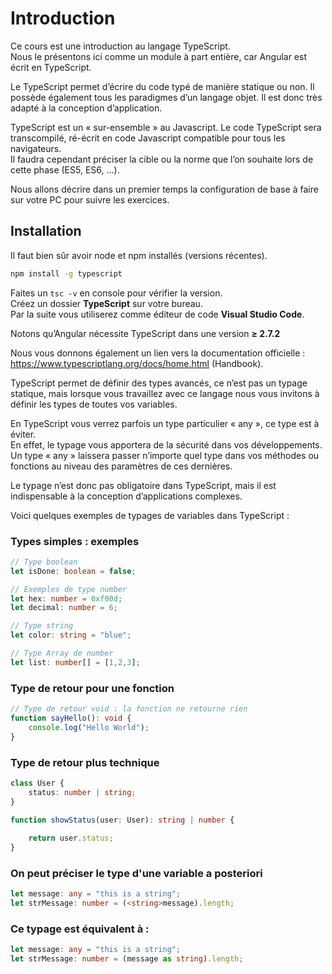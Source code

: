 # Introduction

Ce cours est une introduction au langage TypeScript.   
Nous le présentons ici comme un module à part entière, car Angular est écrit en TypeScript.

Le TypeScript permet d’écrire du code typé de manière statique ou non. Il possède également tous les
paradigmes d’un langage objet. Il est donc très adapté à la conception d’application.

TypeScript est un « sur-ensemble » au Javascript. Le code TypeScript sera transcompilé, ré-écrit en
code Javascript compatible pour tous les navigateurs.   
Il faudra cependant préciser la cible ou la norme que l’on souhaite lors de cette phase (ES5, ES6, …).

Nous allons décrire dans un premier temps la configuration de base à faire sur votre PC pour suivre les
exercices.

## Installation

Il faut bien sûr avoir node et npm installés (versions récentes).

```bash
npm install -g typescript
```

Faites un ``` tsc -v ``` en console pour vérifier la version.  
Créez un dossier **TypeScript** sur votre bureau.  
Par la suite vous utiliserez comme éditeur de code **Visual Studio Code**.

Notons qu’Angular nécessite TypeScript dans une version **≥ 2.7.2**

Nous vous donnons également un lien vers la documentation officielle :
https://www.typescriptlang.org/docs/home.html (Handbook).

TypeScript permet de définir des types avancés, ce n’est pas un typage statique, mais lorsque vous
travaillez avec ce langage nous vous invitons à définir les types de toutes vos variables.

En TypeScript vous verrez parfois un type particulier « any », ce type est à éviter.   
En effet, le typage vous apportera de la sécurité dans vos développements.   
Un type « any » laissera passer n’importe quel type dans vos méthodes ou fonctions au niveau des paramètres de ces dernières.

Le typage n’est donc pas obligatoire dans TypeScript, mais il est indispensable à la conception
d’applications complexes.

Voici quelques exemples de typages de variables dans TypeScript :

### Types simples : exemples

```typescript
// Type boolean
let isDone: boolean = false;

// Exemples de type number
let hex: number = 0xf00d;
let decimal: number = 6;

// Type string
let color: string = "blue";

// Type Array de number
let list: number[] = [1,2,3];
```

### Type de retour pour une fonction

```typescript
// Type de retour void : la fonction ne retourne rien
function sayHello(): void {
    console.log("Hello World");
}
```

### Type de retour plus technique

```typescript
class User {
    status: number | string;
}

function showStatus(user: User): string | number {
    
    return user.status;
}
```

### On peut préciser le type d'une variable a posteriori

```typescript
let message: any = "this is a string";
let strMessage: number = (<string>message).length;
```

### Ce typage est équivalent à :

```typescript
let message: any = "this is a string";
let strMessage: number = (message as string).length;
```